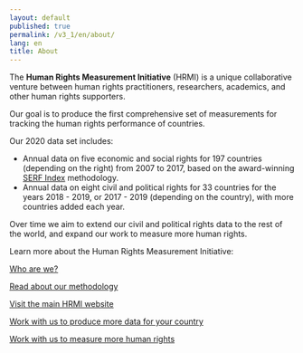 ```yaml
---
layout: default
published: true
permalink: /v3_1/en/about/
lang: en
title: About
---
```


The **Human Rights Measurement Initiative** (HRMI) is a unique collaborative venture between human rights practitioners, researchers, academics, and other human rights supporters.

Our goal is to produce the first comprehensive set of measurements for tracking the human rights performance of countries.

Our 2020 data set includes:
* Annual data on five economic and social rights for 197 countries (depending on the right) from 2007 to 2017, based on the award-winning [SERF Index](https://serfindex.uconn.edu/) methodology.
* Annual data on eight civil and political rights for 33 countries for the years 2018 - 2019, or 2017 - 2019 (depending on the country), with more countries added each year.

Over time we aim to extend our civil and political rights data to the rest of the world, and expand our work to measure more human rights.

Learn more about the Human Rights Measurement Initiative:

[Who are we?](https://humanrightsmeasurement.org/about-hrmi/the-team/)

[Read about our methodology](https://humanrightsmeasurement.org/methodology/overview/)

[Visit the main HRMI website](https://humanrightsmeasurement.org)

[Work with us to produce more data for your country](https://humanrightsmeasurement.org/do-you-want-hrmi-human-rights-scores-for-your-country/)

[Work with us to measure more human rights](https://humanrightsmeasurement.org/get-involved/exploring-new-workstreams/)

